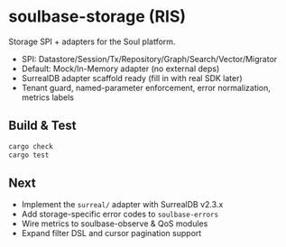 # soulbase-storage (RIS)

Storage SPI + adapters for the Soul platform.

- SPI: Datastore/Session/Tx/Repository/Graph/Search/Vector/Migrator
- Default: Mock/In-Memory adapter (no external deps)
- SurrealDB adapter scaffold ready (fill in with real SDK later)
- Tenant guard, named-parameter enforcement, error normalization, metrics labels

## Build & Test
```bash
cargo check
cargo test
```

## Next
- Implement the `surreal/` adapter with SurrealDB v2.3.x
- Add storage-specific error codes to `soulbase-errors`
- Wire metrics to soulbase-observe & QoS modules
- Expand filter DSL and cursor pagination support
